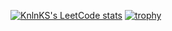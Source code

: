 [![KnlnKS's LeetCode stats](https://leetcode-stats-six.vercel.app/api?username=KnlnKS&theme=dark)](https://github.com/KnlnKS/leetcode-stats)
[![trophy](https://github-profile-trophy.vercel.app/?username=useral4)](https://github.com/ryo-ma/github-profile-trophy)
